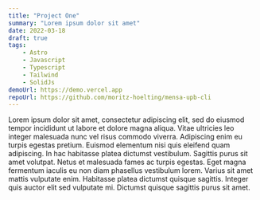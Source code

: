 ```yaml
---
title: "Project One"
summary: "Lorem ipsum dolor sit amet"
date: 2022-03-18
draft: true
tags:
    - Astro
    - Javascript
    - Typescript
    - Tailwind
    - SolidJs
demoUrl: https://demo.vercel.app
repoUrl: https://github.com/moritz-hoelting/mensa-upb-cli
---
```


Lorem ipsum dolor sit amet, consectetur adipiscing elit, sed do eiusmod tempor incididunt ut labore et dolore magna aliqua. Vitae ultricies leo integer malesuada nunc vel risus commodo viverra. Adipiscing enim eu turpis egestas pretium. Euismod elementum nisi quis eleifend quam adipiscing. In hac habitasse platea dictumst vestibulum. Sagittis purus sit amet volutpat. Netus et malesuada fames ac turpis egestas. Eget magna fermentum iaculis eu non diam phasellus vestibulum lorem. Varius sit amet mattis vulputate enim. Habitasse platea dictumst quisque sagittis. Integer quis auctor elit sed vulputate mi. Dictumst quisque sagittis purus sit amet.
